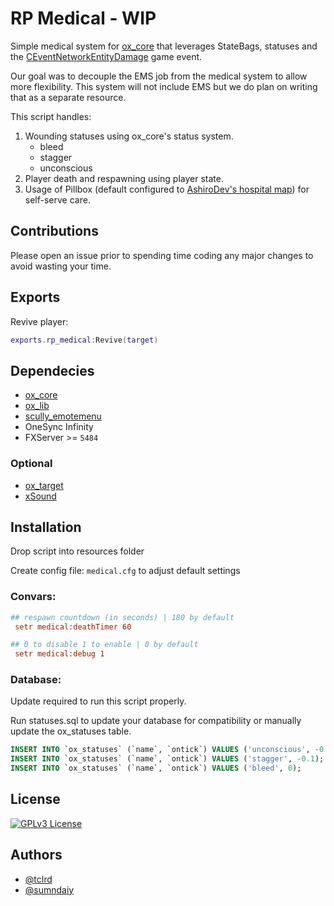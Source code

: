 # RP Medical - WIP

Simple medical system for [ox_core]() that leverages StateBags, statuses and the [CEventNetworkEntityDamage](https://github.com/logan-mcgee/FiveM-Documentation/blob/master/GameEvents/EventList.md#182---ceventnetworkentitydamage) game event.

Our goal was to decouple the EMS job from the medical system to allow more flexibility. This system will not include EMS but we do plan on writing that as a separate resource.

This script handles:

1. Wounding statuses using ox_core's status system.
   - bleed
   - stagger
   - unconscious
2. Player death and respawning using player state.
3. Usage of Pillbox (default configured to [AshiroDev's hospital map](https://forum.cfx.re/t/interior-map-pillbox-medical-center-top-floor/949788)) for self-serve care.

## Contributions

Please open an issue prior to spending time coding any major changes to avoid wasting your time.

## Exports

Revive player:

```lua
exports.rp_medical:Revive(target)
```

## Dependecies

- [ox_core](https://github.com/overextended/ox_core)
- [ox_lib](https://github.com/overextended/ox_lib)
- [scully_emotemenu](https://github.com/Scullyy/scully_emotemenu)
- OneSync Infinity
- FXServer >= `5484`

### Optional

- [ox_target](https://github.com/overextended/ox_target)
- [xSound](https://github.com/Xogy/xsound/releases/latest/)

## Installation

Drop script into resources folder

Create config file: `medical.cfg` to adjust default settings

### Convars:

```cfg
## respawn countdown (in seconds) | 180 by default
 setr medical:deathTimer 60

## 0 to disable 1 to enable | 0 by default
 setr medical:debug 1
```

### Database:

Update required to run this script properly.

Run statuses.sql to update your database for compatibility or manually update the ox_statuses table.

```sql
INSERT INTO `ox_statuses` (`name`, `ontick`) VALUES ('unconscious', -0.1);
INSERT INTO `ox_statuses` (`name`, `ontick`) VALUES ('stagger', -0.1);
INSERT INTO `ox_statuses` (`name`, `ontick`) VALUES ('bleed', 0);
```

## License

[![GPLv3 License](https://img.shields.io/badge/License-GPL%20v3-yellow.svg)](https://opensource.org/licenses/)

## Authors

- [@tclrd](https://www.github.com/tclrd)
- [@sumndaiy](https://github.com/sumndaiy)
